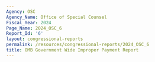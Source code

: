 ```yaml
---
Agency: OSC
Agency_Name: Office of Special Counsel
Fiscal_Year: 2024
Page_Name: 2024_OSC_6
Report_Id: '6'
layout: congressional-reports
permalink: /resources/congressional-reports/2024_OSC_6
title: OMB Government Wide Improper Payment Report
---
```

